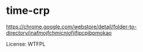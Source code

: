 # time-crp

https://chrome.google.com/webstore/detail/folder-to-directory/inafmojfchmicniofjifipcpjbpmokao

License: WTFPL
